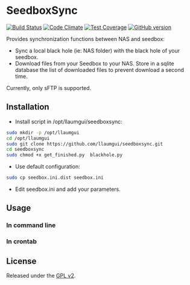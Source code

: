 # SeedboxSync
[![Build Status](https://travis-ci.org/llaumgui/seedboxsync.svg?branch=master)](https://travis-ci.org/llaumgui/seedboxsync) [![Code Climate](https://codeclimate.com/github/llaumgui/seedboxsync/badges/gpa.svg)](https://codeclimate.com/github/llaumgui/seedboxsync) [![Test Coverage](https://codeclimate.com/github/llaumgui/seedboxsync/badges/coverage.svg)](https://codeclimate.com/github/llaumgui/seedboxsync/coverage) [![GitHub version](https://badge.fury.io/gh/llaumgui%2Fseedboxsync.svg)](https://github.com/llaumgui/seedboxsync/)

Provides synchronization functions between NAS and seedbox:
* Sync a local black hole (ie: NAS folder) with the black hole of your seedbox.
* Download files from your Seedbox to your NAS. Store in a sqlite database the list of downloaded files to prevent download a second time.

Currently, only sFTP is supported.

## Installation
* Install script in /opt/llaumgui/seedboxsync:
~~~bash
sudo mkdir -p /opt/llaumgui
cd /opt/llaumgui
sudo git clone https://github.com/llaumgui/seedboxsync.git
cd seedboxsync
sudo chmod +x get_finished.py  blackhole.py
~~~
* Use default configuration:
~~~bash
sudo cp seedbox.ini.dist seedbox.ini
~~~
* Edit seedbox.ini and add your parameters.

## Usage
### In command line

### In crontab

## License
Released under the [GPL v2](http://opensource.org/licenses/GPL-2.0).

